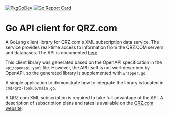 [![PkgGoDev](https://pkg.go.dev/badge/github.com/k0swe/qrz-api)](https://pkg.go.dev/github.com/k0swe/qrz-api)
[![Go Report Card](https://goreportcard.com/badge/github.com/k0swe/qrz-api)](https://goreportcard.com/report/github.com/k0swe/qrz-api)

# Go API client for QRZ.com

A GoLang client library for QRZ.com's XML subscription data service. The service 
provides real-time access to information from the QRZ.COM servers and databases.
The API is documented [here](https://www.qrz.com/XML/current_spec.html).

This client library was generated based on the OpenAPI specification in
the `api/openapi.yaml` file. However, the API itself is not well-described by
OpenAPI, so the generated library is supplemented with `wrapper.go`.

A simple application to demonstrate how to integrate the library is located in
`cmd/qrz-lookup/main.go`.
 
A QRZ.com XML subscription is required to take full advantage of the API. A
description of subscription plans and rates is available on the 
[QRZ.com website](http://www.qrz.com/i/subscriptions.html).
